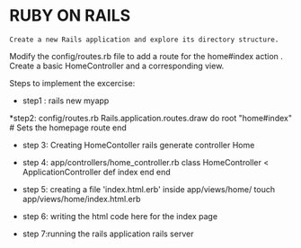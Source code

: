 # RUBY ON RAILS

	Create a new Rails application and explore its directory structure.    
Modify the config/routes.rb file to add a route for the home#index action .
	Create a basic HomeController and a corresponding view.

Steps to implement the excercise:

* step1 :
	rails new myapp

*step2:  config/routes.rb
	Rails.application.routes.draw do
  		root "home#index"  # Sets the homepage route
	end

* step 3: Creating HomeContoller
	rails generate controller Home

* step 4: app/controllers/home_controller.rb
	class HomeController < ApplicationController
  		def index
  		end
	end

* step 5: creating a file 'index.html.erb' inside app/views/home/ 
	touch app/views/home/index.html.erb

* step 6:
	writing the html code here for the index page

* step 7:running the rails application
	rails server


  
